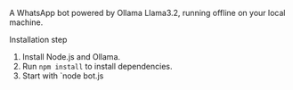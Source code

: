 A WhatsApp bot powered by Ollama Llama3.2, running offline on your local machine.

Installation step
1. Install Node.js and Ollama.
2. Run `npm install` to install dependencies.
3. Start with `node bot.js
